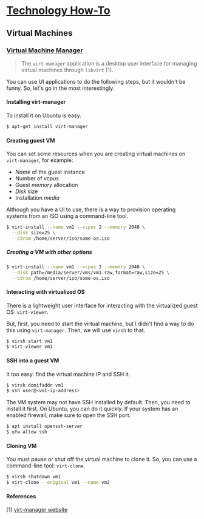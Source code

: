 # [Technology How-To](/readme.md)

## Virtual Machines

### [Virtual Machine Manager](/virt-manager.md)

> The `virt-manager` application is a desktop user interface for managing virtual machines through `libvirt` [1].

You can use UI applications to do the following steps, but it wouldn't be funny.
So, let's go in the most interestingly.

#### Installing virt-manager

To install it on Ubuntu is easy.

```sh
$ apt-get install virt-manager
```

#### Creating guest VM

You can set some resources when you are creating virtual machines on `virt-manager`, for example:

- *Name* of the guest instance
- Number of *vcpus*
- Guest *memory* allocation
- *Disk* size
- Installation *media*

Although you have a UI to use, there is a way to provision operating systems from an ISO using a command-line tool.

```sh
$ virt-install --name vm1 --vcpus 2 --memory 2048 \
  --disk size=25 \
  --cdrom /home/server/iso/some-os.iso
```

##### Creating a VM with other options

```sh
$ virt-install --name vm1 --vcpus 2 --memory 2048 \
  --disk path=/media/server/vms/vm1.raw,format=raw,size=25 \
  --cdrom /home/server/iso/some-os.iso
```

#### Interacting with virtualized OS

There is a lightweight user interface for interacting with the virtualized guest OS: `virt-viewer`.

But, first, you need to start the virtual machine, but I didn't find a way to do this using `virt-manager`.
Then, we will use `virsh` to that.

```sh
$ virsh start vm1
$ virt-viewer vm1
```

#### SSH into a guest VM

It too easy: find the virtual machine IP and SSH it.

```sh
$ virsh domifaddr vm1
$ ssh user@<vm1-ip-address>
```

The VM system may not have SSH installed by default.
Then, you need to install it first.
On Ubuntu, you can do it quickly.
If your system has an enabled firewall, make sure to open the SSH port.

```sh
$ apt install openssh-server
$ ufw allow ssh
```

#### Cloning VM

You must pause or shut off the virtual machine to clone it.
So, you can use a command-line tool: `virt-clone`.

```sh
$ virsh shutdown vm1
$ virt-clone --original vm1 --name vm2
```

#### References

[1] [virt-manager website](https://virt-manager.org/)
